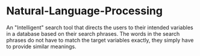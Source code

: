 # Natural-Language-Processing

An "Intelligent" search tool that directs the users to their intended variables in a database based on their search phrases. The words in the search phrases do not have to match the target variables exactly, they simply have to provide similar meanings.
